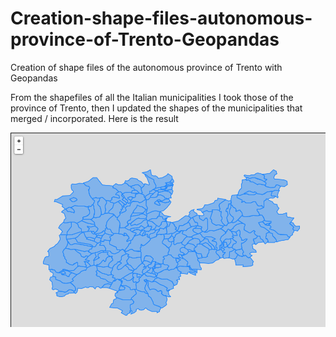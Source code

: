 # Creation-shape-files-autonomous-province-of-Trento-Geopandas
Creation of shape files of the autonomous province of Trento with Geopandas

From the shapefiles of all the Italian municipalities I took those of the province of Trento, then I updated the shapes of the municipalities that merged / incorporated. Here is the result

![Image](PROV_TRENTO.png?raw=true)
